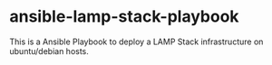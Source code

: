 # ansible-lamp-stack-playbook
This is a Ansible Playbook to deploy a LAMP Stack infrastructure on ubuntu/debian hosts.
